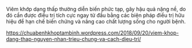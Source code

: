Viêm khớp dạng thấp thường diễn biến phức tạp, gây hậu quả nặng nề, do đó cần được điều trị tích cực ngay từ đầu bằng các biện pháp điều trị hữu hiệu để hạn chế biến chứng và nâng cao chất lượng sống cho người bệnh.




https://chuabenhkhoptambinh.wordpress.com/2018/09/20/viem-khop-dang-thap-nguyen-nhan-trieu-chung-va-cach-dieu-tri/
